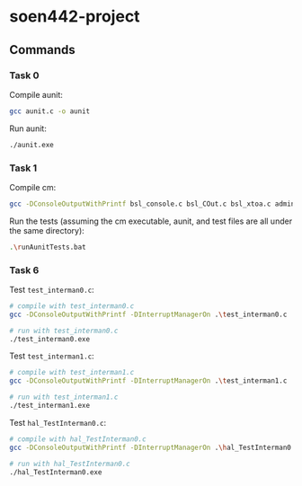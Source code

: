 # soen442-project

## Commands

### Task 0

Compile aunit:
```bash
gcc aunit.c -o aunit
```

Run aunit:
```bash
./aunit.exe
```

### Task 1

Compile cm:
```bash
gcc -DConsoleOutputWithPrintf bsl_console.c bsl_COut.c bsl_xtoa.c admin.c hal.c ioreg.c out.c vm.c vmstack.c -o cm
```

Run the tests (assuming the cm executable, aunit, and test files are all under the same directory):
```bash
.\runAunitTests.bat
```

### Task 6

Test `test_interman0.c`:
```bash
# compile with test_interman0.c
gcc -DConsoleOutputWithPrintf -DInterruptManagerOn .\test_interman0.c .\hal_interman.c ./bsl_interman.c bsl_console.c bsl_COut.c bsl_xtoa.c hal.c ioreg.c out.c vm.c vmstack.c -o test_interman0

# run with test_interman0.c
./test_interman0.exe
```

Test `test_interman1.c`:
```bash
# compile with test_interman1.c
gcc -DConsoleOutputWithPrintf -DInterruptManagerOn .\test_interman1.c .\hal_interman.c ./bsl_interman.c bsl_console.c bsl_COut.c bsl_xtoa.c hal.c ioreg.c out.c vm.c vmstack.c -o test_interman1

# run with test_interman1.c
./test_interman1.exe
```

Test `hal_TestInterman0.c`:
```bash
# compile with hal_TestInterman0.c
gcc -DConsoleOutputWithPrintf -DInterruptManagerOn .\hal_TestInterman0.c .\hal_interman.c ./bsl_interman.c bsl_console.c bsl_COut.c bsl_xtoa.c hal.c ioreg.c out.c vm.c vmstack.c -o hal_TestInterman0

# run with hal_TestInterman0.c
./hal_TestInterman0.exe
```